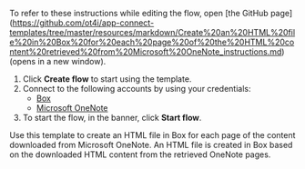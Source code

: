 To refer to these instructions while editing the flow, open [the GitHub page]
(https://github.com/ot4i/app-connect-templates/tree/master/resources/markdown/Create%20an%20HTML%20file%20in%20Box%20for%20each%20page%20of%20the%20HTML%20content%20retrieved%20from%20Microsoft%20OneNote_instructions.md) (opens in a new window).

1. Click **Create flow** to start using the template.
2. Connect to the following accounts by using your credentials:
   - [Box](https://www.ibm.com/docs/en/app-connect/containers_cd?topic=apps-box) 
   - [Microsoft OneNote](https://www.ibm.com/docs/en/app-connect/containers_cd?topic=apps-microsoft-onenote)
3. To start the flow, in the banner, click **Start flow**.

Use this template to create an HTML file in Box for each page of the content downloaded from Microsoft OneNote. An HTML file is created in Box based on the downloaded HTML content from the retrieved OneNote pages.
